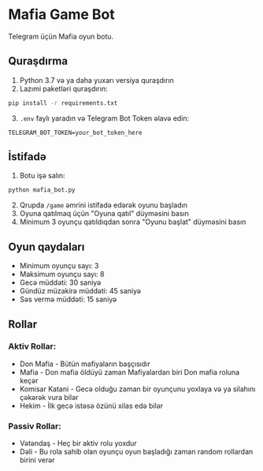 # Mafia Game Bot

Telegram üçün Mafia oyun botu.

## Quraşdırma

1. Python 3.7 və ya daha yuxarı versiya quraşdırın
2. Lazımi paketləri quraşdırın:
```bash
pip install -r requirements.txt
```
3. `.env` faylı yaradın və Telegram Bot Token əlavə edin:
```
TELEGRAM_BOT_TOKEN=your_bot_token_here
```

## İstifadə

1. Botu işə salın:
```bash
python mafia_bot.py
```

2. Qrupda `/game` əmrini istifadə edərək oyunu başladın
3. Oyuna qatılmaq üçün "Oyuna qatıl" düyməsini basın
4. Minimum 3 oyunçu qatıldıqdan sonra "Oyunu başlat" düyməsini basın

## Oyun qaydaları

- Minimum oyunçu sayı: 3
- Maksimum oyunçu sayı: 8
- Gecə müddəti: 30 saniyə
- Gündüz müzakirə müddəti: 45 saniyə
- Səs vermə müddəti: 15 saniyə

## Rollar

### Aktiv Rollar:
- Don Mafia - Bütün mafiyaların başçısıdır
- Mafia - Don mafia öldüyü zaman Mafiyalardan biri Don mafia roluna keçər
- Komisar Katani - Gecə olduğu zaman bir oyunçunu yoxlaya və ya silahını çəkərək vura bilər
- Hekim - İlk gecə istəsə özünü xilas edə bilər

### Passiv Rollar:
- Vətəndaş - Heç bir aktiv rolu yoxdur
- Dəli - Bu rola sahib olan oyunçu oyun başladığı zaman random rollardan birini verər 